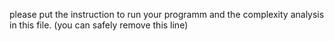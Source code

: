 please put the instruction to run your programm and the complexity analysis in this file. (you can safely remove this line)
